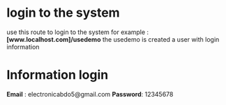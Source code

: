 <h1>login to the system</h1>
<p>
    use this route to login to the system for example : <strong>[www.localhost.com]/usedemo</strong> 
    the usedemo is created a user with login information 
</p>

<h1>Information login</h1>
<p>
    <strong>Email</strong> : electronicabdo5@gmail.com
    <strong>Password</strong>: 12345678
</p>


